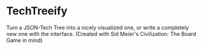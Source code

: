 # TechTreeify
Turn a JSON-Tech Tree into a nicely visualized one, or write a completely new one with the interface. (Created with Sid Meier's Civilization: The Board Game in mind)
